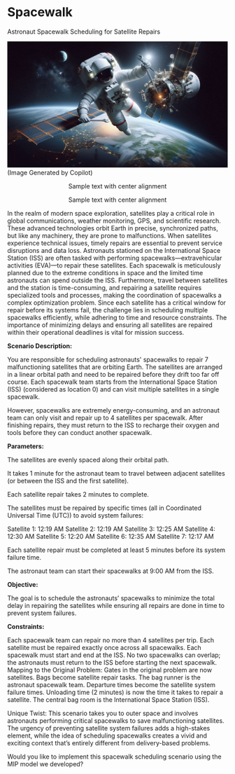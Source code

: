 # Spacewalk
Astronaut Spacewalk Scheduling for Satellite Repairs

<img src="images/spacewalker.png" width="1000" >
(Image Generated by Copilot)
<p style="text-align:center;">Sample text with center alignment</p>
<p style="text-align:center;">Sample text with center alignment</p>


In the realm of modern space exploration, satellites play a critical role in global communications, weather monitoring, GPS, and scientific research. These advanced technologies orbit Earth in precise, synchronized paths, but like any machinery, they are prone to malfunctions. When satellites experience technical issues, timely repairs are essential to prevent service disruptions and data loss. Astronauts stationed on the International Space Station (ISS) are often tasked with performing spacewalks—extravehicular activities (EVA)—to repair these satellites. Each spacewalk is meticulously planned due to the extreme conditions in space and the limited time astronauts can spend outside the ISS. Furthermore, travel between satellites and the station is time-consuming, and repairing a satellite requires specialized tools and processes, making the coordination of spacewalks a complex optimization problem. Since each satellite has a critical window for repair before its systems fail, the challenge lies in scheduling multiple spacewalks efficiently, while adhering to time and resource constraints. The importance of minimizing delays and ensuring all satellites are repaired within their operational deadlines is vital for mission success. 

**Scenario Description:**

You are responsible for scheduling astronauts' spacewalks to repair 7 malfunctioning satellites that are orbiting Earth. The satellites are arranged in a linear orbital path and need to be repaired before they drift too far off course. Each spacewalk team starts from the International Space Station (ISS) (considered as location 0) and can visit multiple satellites in a single spacewalk.

However, spacewalks are extremely energy-consuming, and an astronaut team can only visit and repair up to 4 satellites per spacewalk. After finishing repairs, they must return to the ISS to recharge their oxygen and tools before they can conduct another spacewalk.

**Parameters:**

The satellites are evenly spaced along their orbital path.

It takes 1 minute for the astronaut team to travel between adjacent satellites (or between the ISS and the first satellite).

Each satellite repair takes 2 minutes to complete.

The satellites must be repaired by specific times (all in Coordinated Universal Time (UTC)) to avoid system failures:

Satellite 1: 12:19 AM
Satellite 2: 12:19 AM
Satellite 3: 12:25 AM
Satellite 4: 12:30 AM
Satellite 5: 12:20 AM
Satellite 6: 12:35 AM
Satellite 7: 12:17 AM

Each satellite repair must be completed at least 5 minutes before its system failure time.

The astronaut team can start their spacewalks at 9:00 AM from the ISS.

**Objective:**

The goal is to schedule the astronauts’ spacewalks to minimize the total delay in repairing the satellites while ensuring all repairs are done in time to prevent system failures.

**Constraints:**

Each spacewalk team can repair no more than 4 satellites per trip.
Each satellite must be repaired exactly once across all spacewalks.
Each spacewalk must start and end at the ISS.
No two spacewalks can overlap; the astronauts must return to the ISS before starting the next spacewalk.
Mapping to the Original Problem:
Gates in the original problem are now satellites.
Bags become satellite repair tasks.
The bag runner is the astronaut spacewalk team.
Departure times become the satellite system failure times.
Unloading time (2 minutes) is now the time it takes to repair a satellite.
The central bag room is the International Space Station (ISS).

Unique Twist:
This scenario takes you to outer space and involves astronauts performing critical spacewalks to save malfunctioning satellites. The urgency of preventing satellite system failures adds a high-stakes element, while the idea of scheduling spacewalks creates a vivid and exciting context that’s entirely different from delivery-based problems.

Would you like to implement this spacewalk scheduling scenario using the MIP model we developed?
